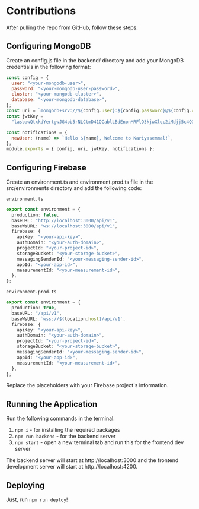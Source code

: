 # Contributions

After pulling the repo from GitHub, follow these steps:

## Configuring MongoDB

Create an config.js file in the backend/ directory and add your MongoDB credentials in the following format:

```js
const config = {
  user: "<your-mongodb-user>",
  password: "<your-mongodb-user-password>",
  cluster: "<your-mongodb-cluster>",
  database: "<your-mongodb-database>",
};
const uri = `mongodb+srv://${config.user}:${config.password}@${config.cluster}/${config.database}?authSource=admin&ssl=true`;
const jwtKey =
  "lasbawQtxkdYertgwJG4pb5rNLCtmD41OCablLBdEnonMRFlO3kjwXlqc2iMdjj5c4Q0JZq";

const notifications = {
  newUser: (name) => `Hello ${name}, Welcome to Kariyasemmal!`,
};
module.exports = { config, uri, jwtKey, notifications };
```

## Configuring Firebase

Create an environment.ts and environment.prod.ts file in the src/environments directory and add the following code:

`environment.ts`

```ts
export const environment = {
  production: false,
  baseURL: "http://localhost:3000/api/v1",
  baseWsURL: "ws://localhost:3000/api/v1",
  firebase: {
    apiKey: "<your-api-key>",
    authDomain: "<your-auth-domain>",
    projectId: "<your-project-id>",
    storageBucket: "<your-storage-bucket>",
    messagingSenderId: "<your-messaging-sender-id>",
    appId: "<your-app-id>",
    measurementId: "<your-measurement-id>",
  },
};
```

`environment.prod.ts`

```ts
export const environment = {
  production: true,
  baseURL: "/api/v1",
  baseWsURL: `wss://${location.host}/api/v1`,
  firebase: {
    apiKey: "<your-api-key>",
    authDomain: "<your-auth-domain>",
    projectId: "<your-project-id>",
    storageBucket: "<your-storage-bucket>",
    messagingSenderId: "<your-messaging-sender-id>",
    appId: "<your-app-id>",
    measurementId: "<your-measurement-id>",
  },
};
```

Replace the placeholders with your Firebase project's information.

## Running the Application

Run the following commands in the terminal:

1. `npm i` - for installing the required packages
2. `npm run backend` - for the backend server
3. `npm start` - open a new terminal tab and run this for the frontend dev server

The backend server will start at http://localhost:3000 and the frontend development server will start at http://localhost:4200.

## Deploying

Just, run `npm run deploy`!
